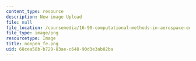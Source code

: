 ```yaml
---
content_type: resource
description: New image Upload
file: null
file_location: /coursemedia/16-90-computational-methods-in-aerospace-engineering-spring-2014/68cea58bb72983aec64890d3e3ab02ba_nonpen_fe.png
file_type: image/png
resourcetype: Image
title: nonpen_fe.png
uid: 68cea58b-b729-83ae-c648-90d3e3ab02ba
---
```

